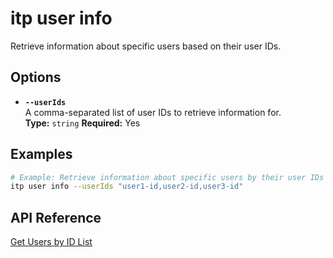 # itp user info

Retrieve information about specific users based on their user IDs.

## Options

- **`--userIds`**  
  A comma-separated list of user IDs to retrieve information for.  
  **Type:** `string` **Required:** Yes

## Examples

```bash
# Example: Retrieve information about specific users by their user IDs
itp user info --userIds "user1-id,user2-id,user3-id"
```

## API Reference

[Get Users by ID List](https://developer.bentley.com/apis/users/operations/get-users-by-id-list/)
